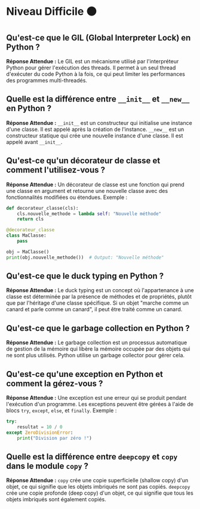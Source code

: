 # Niveau Difficile 🟠

## Qu'est-ce que le GIL (Global Interpreter Lock) en Python ?

**Réponse Attendue :**
Le GIL est un mécanisme utilisé par l'interpréteur Python pour gérer l'exécution des threads. Il permet à un seul thread d'exécuter du code Python à la fois, ce qui peut limiter les performances des programmes multi-threadés.

## Quelle est la différence entre `__init__` et `__new__` en Python ?

**Réponse Attendue :**
`__init__` est un constructeur qui initialise une instance d'une classe. Il est appelé après la création de l'instance.
`__new__` est un constructeur statique qui crée une nouvelle instance d'une classe. Il est appelé avant `__init__`.

## Qu'est-ce qu'un décorateur de classe et comment l'utilisez-vous ?

**Réponse Attendue :**
Un décorateur de classe est une fonction qui prend une classe en argument et retourne une nouvelle classe avec des fonctionnalités modifiées ou étendues.
Exemple :

```python
def decorateur_classe(cls):
    cls.nouvelle_methode = lambda self: "Nouvelle méthode"
    return cls

@decorateur_classe
class MaClasse:
    pass

obj = MaClasse()
print(obj.nouvelle_methode())  # Output: "Nouvelle méthode"
```

## Qu'est-ce que le duck typing en Python ?

**Réponse Attendue :**
Le duck typing est un concept où l'appartenance à une classe est déterminée par la présence de méthodes et de propriétés, plutôt que par l'héritage d'une classe spécifique. Si un objet "marche comme un canard et parle comme un canard", il peut être traité comme un canard.

## Qu'est-ce que le garbage collection en Python ?

**Réponse Attendue :**
Le garbage collection est un processus automatique de gestion de la mémoire qui libère la mémoire occupée par des objets qui ne sont plus utilisés. Python utilise un garbage collector pour gérer cela.

## Qu'est-ce qu'une exception en Python et comment la gérez-vous ?

**Réponse Attendue :**
Une exception est une erreur qui se produit pendant l'exécution d'un programme. Les exceptions peuvent être gérées à l'aide de blocs `try`, `except`, `else`, et `finally`.
Exemple :

```python
try:
    resultat = 10 / 0
except ZeroDivisionError:
    print("Division par zéro !")
```

## Quelle est la différence entre `deepcopy` et `copy` dans le module `copy` ?

**Réponse Attendue :**
`copy` crée une copie superficielle (shallow copy) d'un objet, ce qui signifie que les objets imbriqués ne sont pas copiés.
`deepcopy` crée une copie profonde (deep copy) d'un objet, ce qui signifie que tous les objets imbriqués sont également copiés.